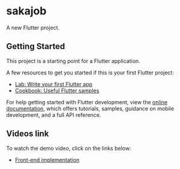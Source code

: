 # sakajob

A new Flutter project.

## Getting Started

This project is a starting point for a Flutter application.

A few resources to get you started if this is your first Flutter project:

- [Lab: Write your first Flutter app](https://docs.flutter.dev/get-started/codelab)
- [Cookbook: Useful Flutter samples](https://docs.flutter.dev/cookbook)

For help getting started with Flutter development, view the
[online documentation](https://docs.flutter.dev/), which offers tutorials,
samples, guidance on mobile development, and a full API reference.

## Videos link
To watch the demo video, click on the links below:
- [Front-end implementation](https://drive.google.com/file/d/1P8JG5_qirQs0Mobj_j5-W4eNkyUvYSUi/view?usp=sharing)
